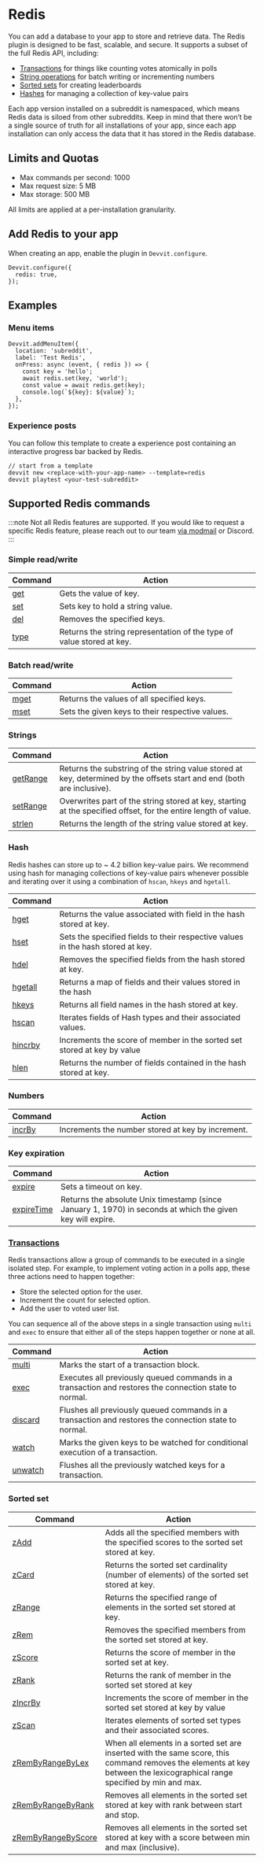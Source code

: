 # Redis

You can add a database to your app to store and retrieve data. The Redis plugin is designed to be fast, scalable, and secure. It supports a subset of the full Redis API, including:

- [Transactions](#transactions) for things like counting votes atomically in polls
- [String operations](#strings) for batch writing or incrementing numbers
- [Sorted sets](#sorted-set) for creating leaderboards
- [Hashes](#hash) for managing a collection of key-value pairs

Each app version installed on a subreddit is namespaced, which means Redis data is siloed from other subreddits. Keep in mind that there won’t be a single source of truth for all installations of your app, since each app installation can only access the data that it has stored in the Redis database.

## Limits and Quotas

- Max commands per second: 1000
- Max request size: 5 MB
- Max storage: 500 MB

All limits are applied at a per-installation granularity.

## Add Redis to your app

When creating an app, enable the plugin in `Devvit.configure`.

```tsx
Devvit.configure({
  redis: true,
});
```

## Examples

### Menu items

```tsx
Devvit.addMenuItem({
  location: 'subreddit',
  label: 'Test Redis',
  onPress: async (event, { redis }) => {
    const key = 'hello';
    await redis.set(key, 'world');
    const value = await redis.get(key);
    console.log(`${key}: ${value}`);
  },
});
```

### Experience posts

You can follow this template to create a experience post containing an interactive progress bar backed by Redis.

```tsx
// start from a template
devvit new <replace-with-your-app-name> --template=redis
devvit playtest <your-test-subreddit>
```

## Supported Redis commands

:::note
Not all Redis features are supported. If you would like to request a specific Redis feature, please reach out to our team [via modmail](https://www.reddit.com/message/compose/?to=%2Fr%2FDevvit) or Discord.
:::

### Simple read/write

| **Command**                            | **Action**                                                            |
| -------------------------------------- | --------------------------------------------------------------------- |
| [get](https://redis.io/commands/Get)   | Gets the value of key.                                                |
| [set](https://redis.io/commands/Set)   | Sets key to hold a string value.                                      |
| [del](https://redis.io/commands/Del)   | Removes the specified keys.                                           |
| [type](https://redis.io/commands/Type) | Returns the string representation of the type of value stored at key. |

### Batch read/write

| **Command**                            | **Action**                                      |
| -------------------------------------- | ----------------------------------------------- |
| [mget](https://redis.io/commands/MGet) | Returns the values of all specified keys.       |
| [mset](https://redis.io/commands/MSet) | Sets the given keys to their respective values. |

### Strings

| **Command**                                    | **Action**                                                                                                             |
| ---------------------------------------------- | ---------------------------------------------------------------------------------------------------------------------- |
| [getRange](https://redis.io/commands/GetRange) | Returns the substring of the string value stored at key, determined by the offsets start and end (both are inclusive). |
| [setRange](https://redis.io/commands/SetRange) | Overwrites part of the string stored at key, starting at the specified offset, for the entire length of value.         |
| [strlen](https://redis.io/commands/Strlen)     | Returns the length of the string value stored at key.                                                                  |

### Hash

Redis hashes can store up to ~ 4.2 billion key-value pairs. We recommend using hash for managing collections of key-value pairs whenever possible and iterating over it using a combination of `hscan`, `hkeys` and `hgetall`.

| **Command**                                   | **Action**                                                                      |
| --------------------------------------------- | ------------------------------------------------------------------------------- |
| [hget](https://redis.io/commands/hget)        | Returns the value associated with field in the hash stored at key.              |
| [hset](https://redis.io/commands/hset/)       | Sets the specified fields to their respective values in the hash stored at key. |
| [hdel](https://redis.io/commands/hdel/)       | Removes the specified fields from the hash stored at key.                       |
| [hgetall](https://redis.io/commands/hgetall/) | Returns a map of fields and their values stored in the hash                     |
| [hkeys](https://redis.io/commands/hkeys/)     | Returns all field names in the hash stored at key.                              |
| [hscan](https://redis.io/commands/hscan/)     | Iterates fields of Hash types and their associated values.                      |
| [hincrby](https://redis.io/commands/hincrby/) | Increments the score of member in the sorted set stored at key by value         |
| [hlen](https://redis.io/commands/hlen/)       | Returns the number of fields contained in the hash stored at key.               |

### Numbers

| **Command**                                | **Action**                                        |
| ------------------------------------------ | ------------------------------------------------- |
| [incrBy](https://redis.io/commands/incrby) | Increments the number stored at key by increment. |

### Key expiration

| **Command**                                         | **Action**                                                                                                 |
| --------------------------------------------------- | ---------------------------------------------------------------------------------------------------------- |
| [expire](https://redis.io/commands/expire/)         | Sets a timeout on key.                                                                                     |
| [expireTime](https://redis.io/commands/expiretime/) | Returns the absolute Unix timestamp (since January 1, 1970) in seconds at which the given key will expire. |

### [Transactions](https://redis.io/topics/transactions)

Redis transactions allow a group of commands to be executed in a single isolated step. For example, to implement voting action in a polls app, these three actions need to happen together:

- Store the selected option for the user.
- Increment the count for selected option.
- Add the user to voted user list.

You can sequence all of the above steps in a single transaction using `multi` and `exec` to ensure that either all of the steps happen together or none at all.

| **Command**                                   | **Action**                                                                                            |
| --------------------------------------------- | ----------------------------------------------------------------------------------------------------- |
| [multi](https://redis.io/commands/multi/)     | Marks the start of a transaction block.                                                               |
| [exec](https://redis.io/commands/exec/)       | Executes all previously queued commands in a transaction and restores the connection state to normal. |
| [discard](https://redis.io/commands/discard/) | Flushes all previously queued commands in a transaction and restores the connection state to normal.  |
| [watch](https://redis.io/commands/watch/)     | Marks the given keys to be watched for conditional execution of a transaction.                        |
| [unwatch](https://redis.io/commands/unwatch/) | Flushes all the previously watched keys for a transaction.                                            |

### Sorted set

| **Command**                                                       | **Action**                                                                                                                                                               |
| ----------------------------------------------------------------- | ------------------------------------------------------------------------------------------------------------------------------------------------------------------------ |
| [zAdd](https://redis.io/commands/zadd/)                           | Adds all the specified members with the specified scores to the sorted set stored at key.                                                                                |
| [zCard](https://redis.io/commands/zcard)                          | Returns the sorted set cardinality (number of elements) of the sorted set stored at key.                                                                                 |
| [zRange](https://redis.io/commands/zrange/)                       | Returns the specified range of elements in the sorted set stored at key.                                                                                                 |
| [zRem](https://redis.io/commands/zrem/)                           | Removes the specified members from the sorted set stored at key.                                                                                                         |
| [zScore](https://redis.io/commands/zscore/)                       | Returns the score of member in the sorted set at key.                                                                                                                    |
| [zRank](https://redis.io/commands/zrank/)                         | Returns the rank of member in the sorted set stored at key                                                                                                               |
| [zIncrBy](https://redis.io/commands/zincrby/)                     | Increments the score of member in the sorted set stored at key by value                                                                                                  |
| [zScan](https://redis.io/commands/zscan/)                         | Iterates elements of sorted set types and their associated scores.                                                                                                       |
| [zRemByRangeByLex](https://redis.io/commands/zremrangebylex/)     | When all elements in a sorted set are inserted with the same score, this command removes the elements at key between the lexicographical range specified by min and max. |
| [zRemByRangeByRank](https://redis.io/commands/zremrangebyrank/)   | Removes all elements in the sorted set stored at key with rank between start and stop.                                                                                   |
| [zRemByRangeByScore](https://redis.io/commands/zremrangebyscore/) | Removes all elements in the sorted set stored at key with a score between min and max (inclusive).                                                                       |
